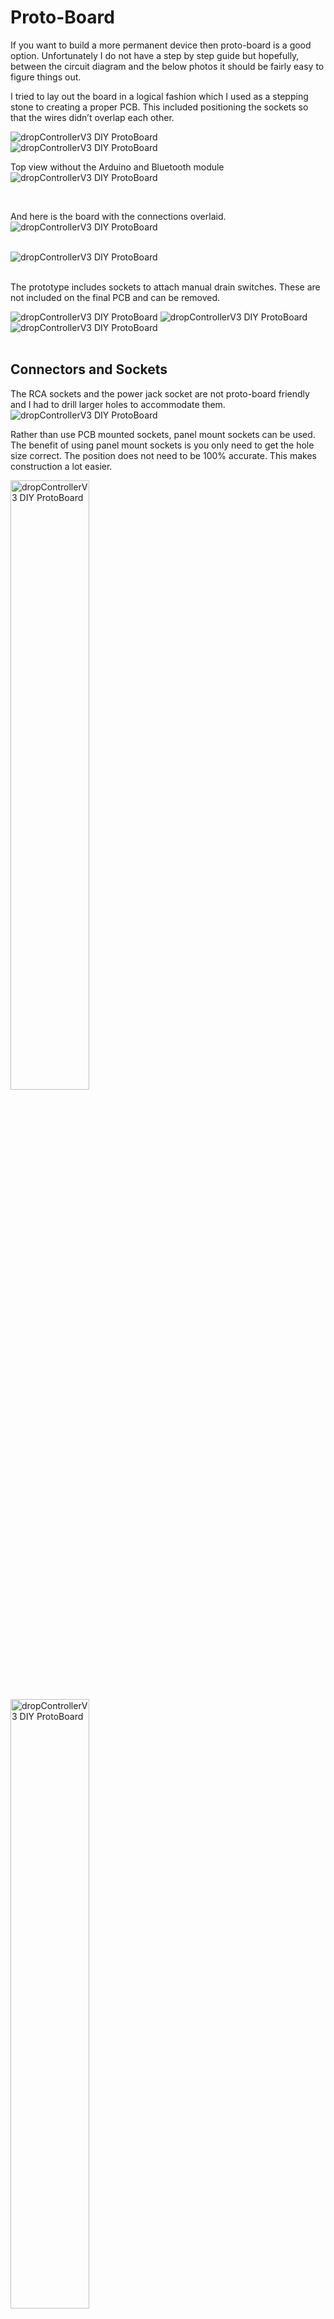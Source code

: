 

# Proto-Board
If you want to build a more permanent device then proto-board is a good option. Unfortunately I do not have a step by step guide but hopefully, between the circuit diagram and the below photos it should be fairly easy to figure things out.

I tried to lay out the board in a logical fashion which I used as a stepping stone to creating a proper PCB. This included positioning the sockets so that the wires didn’t overlap each other.


<img src="imgs/dropControllerV3_DIY_ProtoBoard_001.jpg" alt="dropControllerV3 DIY ProtoBoard" >

<br>

<img src="imgs/dropControllerV3_DIY_ProtoBoard_002_Back.jpg" alt="dropControllerV3 DIY ProtoBoard" >

<br>

Top view without the Arduino and Bluetooth module
<img src="imgs/dropControllerV3_DIY_ProtoBoard_003_NoArduino.jpg" alt="dropControllerV3 DIY ProtoBoard" >

<br>

And here is the board with the connections overlaid.
<img src="imgs/dropControllerV3_DIY_ProtoBoard_004.jpg" alt="dropControllerV3 DIY ProtoBoard" >

<br>

<img src="imgs/dropControllerV3_DIY_ProtoBoard_004_Overlay_Back.jpg" alt="dropControllerV3 DIY ProtoBoard" >

<br>
<br>

The prototype includes sockets to attach manual drain switches. These are not included on the final PCB and can be removed.

<img src="imgs/dropControllerV3_DIY_ProtoBoard_005_SwitchSockets.jpg" alt="dropControllerV3 DIY ProtoBoard" >


<img src="imgs/dropControllerV3_DIY_ProtoBoard_006_Switches.jpg" alt="dropControllerV3 DIY ProtoBoard" >


<img src="imgs/dropControllerV3_DIY_ProtoBoard_007_SwitchesBack.jpg" alt="dropControllerV3 DIY ProtoBoard" >

<br>
<br>

## Connectors and Sockets
The RCA sockets and the power jack socket are not proto-board friendly and I had to drill larger holes to accommodate them.
<br>
<img src="imgs/dropControllerV3_DIY_ProtoBoard_008_RCA-Sockets.jpg" alt="dropControllerV3 DIY ProtoBoard" >
<br>

Rather than use PCB mounted sockets, panel mount sockets can be used. The benefit of using panel mount sockets is you only need to get the hole size correct. The position does not need to be 100% accurate. This makes construction a lot easier.
<br>

<img src="imgs/dropControllerV3_DIY_ProtoBoard_009_PanelMountSockets.jpg" alt="dropControllerV3 DIY ProtoBoard"  width="50%">
<br>

<img src="imgs/dropControllerV3_DIY_ProtoBoard_009_PanelMountSockets2.jpg" alt="dropControllerV3 DIY ProtoBoard" width="50%" >

<br>
<br>

## Wire
For the power lines I used 24awg wire. For the rest of the circuit I used stripped single core wire-wrap. Single core wire-wrap wire is ideal for use with protoboarding and it is fairly easy to strip the cover.

<br>

<img src="imgs/dropControllerV3_DIY_ProtoBoard_010_wire.jpg" alt="dropControllerV3 DIY ProtoBoard"  width="50%">

<br>

<img src="imgs/dropControllerV3_DIY_ProtoBoard_011_wire2.jpg" alt="dropControllerV3 DIY ProtoBoard" width="50%" >

<br>

<img src="imgs/dropControllerV3_DIY_ProtoBoard_013_wire4.jpg" alt="dropControllerV3 DIY ProtoBoard" >

<br>

<img src="imgs/dropControllerV3_DIY_ProtoBoard_012_wire3.jpg" alt="dropControllerV3 DIY ProtoBoard" >


<br>
<br>

